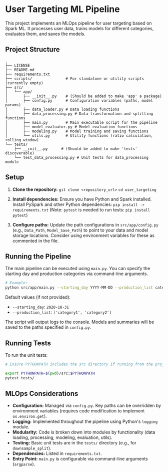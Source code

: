# User Targeting ML Pipeline

This project implements an MLOps pipeline for user targeting based on Spark ML.
It processes user data, trains models for different categories, evaluates them, and saves the models.

## Project Structure

```
.
├── LICENSE
├── README.md
├── requirements.txt
├── scripts/               # For standalone or utility scripts (currently empty)
├── src/
│   └── app/
│       ├── __init__.py    # (Should be added to make 'app' a package)
│       ├── config.py      # Configuration variables (paths, model params)
│       ├── data_loader.py # Data loading functions
│       ├── data_processing.py # Data transformation and splitting functions
│       ├── main.py        # Main executable script for the pipeline
│       ├── model_evaluator.py # Model evaluation functions
│       ├── modeling.py    # Model training and saving functions
│       └── utils.py       # Utility functions (ratio calculation, rolling window)
└── tests/
    ├── __init__.py      # (Should be added to make 'tests' discoverable)
    └── test_data_processing.py # Unit tests for data_processing module
```

## Setup

1.  **Clone the repository:**
    `git clone <repository_url>`
    `cd user_targeting`

2.  **Install dependencies:**
    Ensure you have Python and Spark installed.
    Install PySpark and other Python dependencies:
    `pip install -r requirements.txt`
    (Note: `pytest` is needed to run tests: `pip install pytest`)

3.  **Configure paths:**
    Update the path configurations in `src/app/config.py` (e.g., `Data_Path`, `Model_Save_Path`) to point to your data and model storage locations. Consider using environment variables for these as commented in the file.

## Running the Pipeline

The main pipeline can be executed using `main.py`. You can specify the starting day and production categories via command-line arguments.

```bash
# Example:
python src/app/main.py --starting_day YYYY-MM-DD --production_list category_A category_B
```

Default values (if not provided):
-   `--starting_day`: `2020-10-31`
-   `--production_list`: `['category1', 'category2']`

The script will output logs to the console. Models and summaries will be saved to the paths specified in `config.py`.

## Running Tests

To run the unit tests:
```bash
# Ensure PYTHONPATH includes the src directory if running from the project root

export PYTHONPATH=$(pwd)/src:$PYTHONPATH
pytest tests/
```

## MLOps Considerations

-   **Configuration:** Managed via `config.py`. Key paths can be overridden by environment variables (requires code modification to implement `os.environ.get`).
-   **Logging:** Implemented throughout the pipeline using Python's `logging` module.
-   **Modularity:** Code is broken down into modules by functionality (data loading, processing, modeling, evaluation, utils).
-   **Testing:** Basic unit tests are in the `tests/` directory (e.g., for `downsample_split`).
-   **Dependencies:** Listed in `requirements.txt`.
-   **Entry Point:** `main.py` is configurable via command-line arguments (`argparse`).
